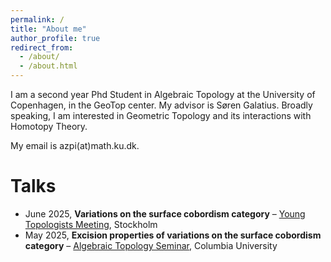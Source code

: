 ```yaml
---
permalink: /
title: "About me"
author_profile: true
redirect_from: 
  - /about/
  - /about.html
---
```


I am a second year Phd Student in Algebraic Topology at the University of Copenhagen, in the GeoTop center. My advisor is Søren Galatius. Broadly speaking, I am interested in Geometric Topology and its interactions with Homotopy Theory.

My email is azpi(at)math.ku.dk.

# Talks 

- June 2025, **Variations on the surface cobordism category** – [Young Topologists Meeting](https://www.math-stockholm.se/en/kalender/konferens/ytm2025-1.1350169), Stockholm
- May 2025, **Excision properties of variations on the surface cobordism category** – [Algebraic Topology Seminar](https://lzyang257.github.io/organization-and-activities/seminar_spring2025/), Columbia University
